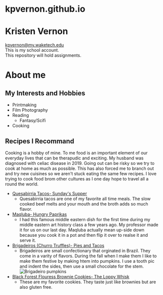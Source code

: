 # kpvernon.github.io
# Kristen Vernon  
kpvernon@my.waketech.edu  
This is my school account.  
This repository will hold assignments.
# About me
## My Interests and Hobbies
* Printmaking
* Film Photography
* Reading
  * Fantasy/Scifi
* Cooking  
## Recipes I Recommand
Cooking is a hobby of mine. To me food is an important element of our everyday lives that can be therapudic and exciting. My husband was diagnosed with celiac disease in 2019. Going out can be risky so we try to cook at home as much as possible. This has also forced me to branch out and try new cuisines so we aren't stuck eating the same few recipes. I love trying to cook food brom other cultures as I one day hope to travel all a round the world.
* [Quesabirria Tacos- Sunday's Supper](https://sundaysuppermovement.com/quesabirria-tacos/)  
  * Quesabirria tacos are one of my favorite all time meals. The slow cooked beef melts and your mouth and the broth adds so much flavor. 
* [Maqluba- Hungry Paprikas](https://www.hungrypaprikas.com/maqluba/)
  * I had this famous middle eastern dish for the first time during my middle eastern art history class a few years ago. My professor made it for us on our last day. Maqluba actually mean up-side down because you cook it in a pot and then flip it over to realse it and serve it.
* [Brigadeiros \(Churro Truffles\)- Pies and Tacos](https://www.piesandtacos.com/dulce-de-leche-fudge-churros-truffles/)
  * Brigadeiros are small confectionary that orginated in Brazil. They come in a varity of flavors. During the fall when I make them I like to make them festive by making htem into pumpkins. I use a tooth pic and indent the sides, then use a small chocolate for the stem. ![Brigadeiro pumpkins](https://i.imgur.com/zJjM0QT.jpeg)
* [Black Forest Flouress Brownie Cookies- The Loppy Whisk](https://theloopywhisk.com/2021/12/30/black-forest-flourless-brownie-cookies/)
  * These are my favorite cookies. They taste just like brownies but are also gluten free.
